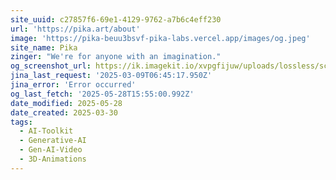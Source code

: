 ```yaml
---
site_uuid: c27857f6-69e1-4129-9762-a7b6c4eff230
url: 'https://pika.art/about'
image: 'https://pika-beuu3bsvf-pika-labs.vercel.app/images/og.jpeg'
site_name: Pika
zinger: "We're for anyone with an imagination."
og_screenshot_url: https://ik.imagekit.io/xvpgfijuw/uploads/lossless/screenshots/20250528_Pika_og_screenshot_url.png?updatedAt=1748449945535
jina_last_request: '2025-03-09T06:45:17.950Z'
jina_error: 'Error occurred'
og_last_fetch: '2025-05-28T15:55:00.992Z'
date_modified: 2025-05-28
date_created: 2025-03-30
tags:
  - AI-Toolkit
  - Generative-AI
  - Gen-AI-Video
  - 3D-Animations
---
```


